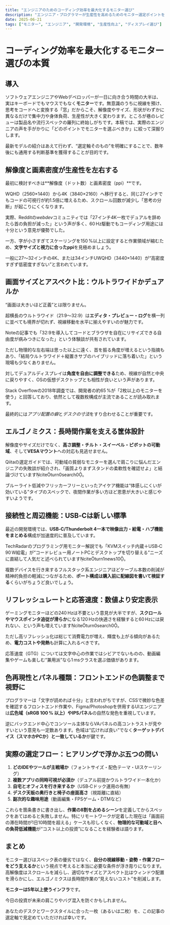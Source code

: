 ```yaml
---
title: "エンジニアのためのコーディング効率を最大化するモニター選び"
description: "エンジニア・プログラマーが生産性を高めるためのモニター選定ポイントを徹底解説。解像度、画素密度、ウルトラワイドvsデュアル、エルゴノミクス、USB-C活用まで網羅。"
date: 2025-06-21
tags: ["モニター", "エンジニア", "開発環境", "生産性向上", "ディスプレイ選び"]
---
```


# コーディング効率を最大化するモニター選びの本質

## 導入
ソフトウェアエンジニアやWebデベロッパーが一日に向き合う時間の大半は、実はキーボードでもマウスでもなく**モニター**です。無意識のうちに視線を預け、思考をコードへと変換する「窓」だからこそ、解像度やサイズ、形状がわずかに異なるだけで集中力や身体負荷、生産性が大きく変わります。ところが巷のレビューは製品名や流行スペックの羅列に終始しがちです。本稿では、実際のエンジニアの声を手がかりに「どのポイントでモニターを選ぶべきか」に絞って深掘りします。

最新モデルの紹介はあえて行わず、“選定軸そのもの”を明確にすることで、数年後にも通用する判断基準を獲得することが目的です。



## 解像度と画素密度が生産性を左右する
最初に検討すべきは**解像度（ドット数）と画素密度（ppi）**です。

WQHD（2560×1440）から4K（3840×2160）へ移行すると、同じ27インチでもコードの可視行が約1.5倍に増えるため、スクロール回数が減少し「思考の分断」が起こりにくくなります。

実際、Redditの*webdev*コミュニティでは「27インチ4K一枚でデュアルを辞めたら首の負担が減った」という声が多く、60 Hz駆動でもコーディング用途には十分という意見が優勢でした。

一方、字が小さすぎてスケーリングを150 %以上に設定すると作業領域が縮むため、**文字サイズと視力に合ったppi**を見極めましょう。

一般に27〜32インチの4K、または34インチUWQHD（3440×1440）が“高密度すぎず低密度すぎない”と言われています。



## 画面サイズとアスペクト比：ウルトラワイドかデュアルか
“画面は大きいほど正義”とは限りません。

超横長のウルトラワイド（21:9〜32:9）は**エディタ・プレビュー・ログ**を横一列に並べても境界が切れず、視線移動を水平に揃えやすいのが魅力です。

Noteの記事でも「32:9を導入してコードとブラウザを自在にリサイズできる自由度が病みつきになった」という体験談が共有されています。

ただし物理的な左右端は思った以上に遠く、首を振る角度が増えるという指摘もあり、「結局ウルトラワイド＋縦置きサブのハイブリッドに落ち着いた」という現場も少なくありません。


対してデュアルディスプレイは**角度を自由に調整できる**ため、視線が自然と中央に戻りやすく、OSの仮想デスクトップとも相性が良いという声があります。

Stack Overflowの2018年調査では、開発者の約65 %が「2枚以上のモニターを使う」と回答しており、依然として複数枚構成が主流であることが読み取れます。

最終的には*アプリ配置の癖*と*デスクの寸法*をすり合わせることが重要です。



## エルゴノミクス：長時間作業を支える筐体設計
解像度やサイズだけでなく、**高さ調整・チルト・スイーベル・ピボットの可動域**、そして**VESAマウント**への対応も見逃せません。

Qiitaの選定ガイドでは、可動域の貧弱なモニターを選んで肩こりに悩んだエンジニアの失敗談が紹介され、「画質よりまずスタンドの柔軟性を確認せよ」と結論づけていますciteturn0search0。

ブルーライト低減やフリッカーフリーといったアイケア機能は“体感しにくいが効いている”タイプのスペックで、夜間作業が多い方ほど恩恵が大きいと感じやすいようです。



## 接続性と周辺機能：USB‑Cは新しい標準
最近の開発環境では、**USB‑C/Thunderbolt 4一本で映像出力・給電・ハブ機能をまとめる**構成が加速度的に普及しています。

TechRadarのプログラミング用モニター解説でも「KVMスイッチ内蔵＋USB‑C 90 W給電」が“コードレビュー用ノートPCとデスクトップを切り替える”ニーズに直結して人気だと述べられていますciteturn1news10。

複数デバイスを行き来するフルスタック系エンジニアほどケーブル本数の削減が精神的負担の軽減につながるため、**ポート構成は購入前に配線図を書いて検証する**くらいがちょうど良いでしょう。



## リフレッシュレートと応答速度：数値より安定表示
ゲーミングモニターほどの240 Hzは不要という意見が大半ですが、**スクロールやマウスポインタ追従が滑らか**になる120 Hzの快適さを経験すると60 Hzには戻れない、という声も増えていますciteturn0search0。

ただし高リフレッシュ化は総じて消費電力が増え、輝度も上がる傾向があるため、**電力コストや発熱**も計算に入れるべきです。

応答速度（GTG）については文字中心の作業ではシビアでないものの、動画編集やゲームも楽しむ“兼用派”なら1 msクラスを選ぶ価値があります。



## 色再現性とパネル種類：フロントエンドの色調整まで視野に
プログラマーは「文字が読めれば十分」と言われがちですが、CSSで微妙な色差を確認するフロントエンド作業や、Figma/Photoshopを併用するUIエンジニアは**広色域（sRGB 100 % 以上）やIPSパネル**の自然な発色を重視しています。

逆にバックエンド中心でコンソール主体ならVAパネルの高コントラストが見やすいという意見も一定数あります。色域は“広ければ良い”でなく**ターゲットデバイス（スマホかPCか）と一致しているか**が鍵です。

## 実際の選定フロー：ヒアリングで浮かぶ五つの問い
1. **どのIDEやツールが主戦場か**（フォントサイズ・配色テーマ・UIスケーリング）  
2. **複数アプリの同時可視が必須か**（デュアル前提かウルトラワイド一本化か）  
3. **自宅とオフィスを行き来するか**（USB‑Cドック運用の有無）  
4. **デスク天板の奥行きと椅子の座面高さ**（視距離に直結）  
5. **副次的な趣味用途**（動画編集・FPSゲーム・DTMなど）  

これらを箇条書きに書き出し、**作業の8割を占めるシーン**を定義してからスペックをあてはめると失敗しません。特にリモートワークが定着した現在は「画面前の滞在時間が1日10時間を超える」ケースも珍しくなく、**物理的な可動域と目への負荷低減機能**が“コスト以上の投資”になることを経験者は語ります。

## まとめ
モニター選びはスペック表の優劣ではなく、**自分の視線移動・姿勢・作業フローをどう支えるか**という視点で考えると本当に必要な条件が浮き彫りになります。高解像度はスクロールを減らし、適切なサイズとアスペクト比はウィンドウ配置を滑らかにし、エルゴノミクスは長時間作業の“見えないコスト”を削減します。

**モニターは5年以上使うインフラ**です。

今日の投資が未来の肩こりやバグ混入を防ぐかもしれません。

あなたのデスクとワークスタイルに合った一枚（あるいは二枚）を、この記事の選定軸で見定めていただければ幸いです。
